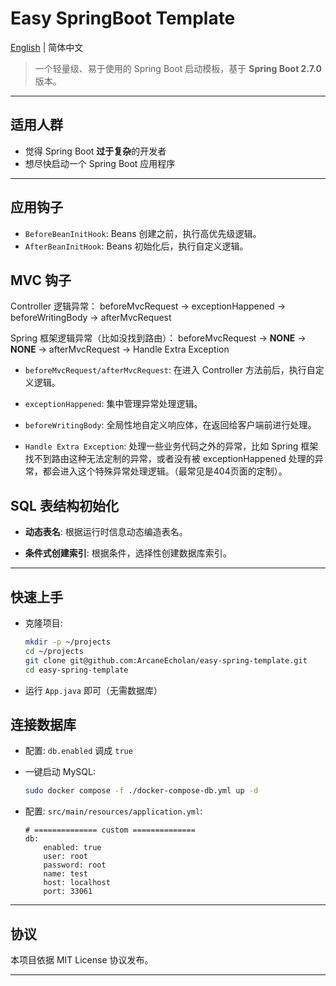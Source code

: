 # Easy SpringBoot Template

[English](./README.md) | 简体中文

> 一个轻量级、易于使用的 Spring Boot 启动模板，基于 **Spring Boot 2.7.0** 版本。

---

## 适用人群

- 觉得 Spring Boot **过于复杂**的开发者
- 想尽快启动一个 Spring Boot 应用程序

---

## 应用钩子

- `BeforeBeanInitHook`: Beans 创建之前，执行高优先级逻辑。
- `AfterBeanInitHook`: Beans 初始化后，执行自定义逻辑。

## MVC 钩子

Controller 逻辑异常：
beforeMvcRequest -> exceptionHappened -> beforeWritingBody -> afterMvcRequest

Spring 框架逻辑异常（比如没找到路由）：
beforeMvcRequest -> **NONE** -> **NONE** -> afterMvcRequest -> Handle Extra Exception

- `beforeMvcRequest/afterMvcRequest`: 在进入 Controller 方法前后，执行自定义逻辑。

- `exceptionHappened`: 集中管理异常处理逻辑。

- `beforeWritingBody`: 全局性地自定义响应体，在返回给客户端前进行处理。

- `Handle Extra Exception`: 处理一些业务代码之外的异常，比如 Spring 框架找不到路由这种无法定制的异常，或者没有被 exceptionHappened 处理的异常，都会进入这个特殊异常处理逻辑。（最常见是404页面的定制）。

## SQL 表结构初始化

- **动态表名**: 根据运行时信息动态编造表名。

- **条件式创建索引**: 根据条件，选择性创建数据库索引。

---

## 快速上手

- 克隆项目:

  ```bash
  mkdir -p ~/projects
  cd ~/projects
  git clone git@github.com:ArcaneEcholan/easy-spring-template.git
  cd easy-spring-template
  ```

- 运行 `App.java` 即可（无需数据库）

## 连接数据库

* 配置: `db.enabled` 调成 `true`

* 一键启动 MySQL:

    ```sh
    sudo docker compose -f ./docker-compose-db.yml up -d
    ```

* 配置: `src/main/resources/application.yml`:

    ```
    # ============== custom ==============
    db:
        enabled: true
        user: root
        password: root
        name: test
        host: localhost
        port: 33061
    ```

---

## 协议

本项目依据 MIT License 协议发布。

---
